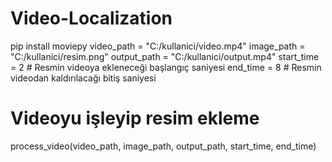 # Video-Localization
pip install moviepy
video_path = "C:/kullanici/video.mp4"
image_path = "C:/kullanici/resim.png"
output_path = "C:/kullanici/output.mp4"
start_time = 2  # Resmin videoya ekleneceği başlangıç saniyesi
end_time = 8    # Resmin videodan kaldırılacağı bitiş saniyesi

# Videoyu işleyip resim ekleme
process_video(video_path, image_path, output_path, start_time, end_time)
